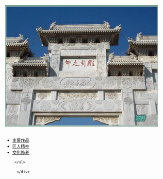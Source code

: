 <html>
<head>
<meta charset="utf-8"/>
         
	      	
<img src="https://github.com/liruida/cangku1/blob/master/5.jpg?raw=true" width="1400px" height="400px">
<div id="nav">
	<ul id="nav ul">
	  <li><a href="#">主要作品</a></li>
	 			<li><a href="#">匠人精神</a></li>
	 			<li><a href="#">文化修养</a></li>
	 			
	 </ul>
	 
      </div>
      
      
  </body>
</html>
